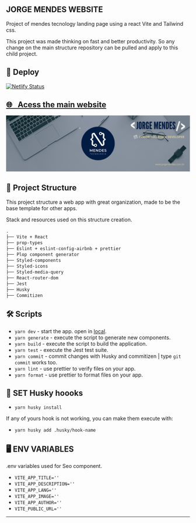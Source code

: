 ## JORGE MENDES WEBSITE

Project of mendes tecnology landing page using a react Vite and Tailwind css.

This project was made thinking on fast and better productivity. So any change on the main structure repository can be pulled and apply to this child project.

## 💫 Deploy

[![Netlify Status](https://api.netlify.com/api/v1/badges/4649d379-760f-4e2e-a11d-df09216e019b/deploy-status)](https://app.netlify.com/sites/landing-mendestech/deploys)

## <a href="https://jorgemendes.com.br/"> 🌐 &nbsp; Acess the main website </a>

<p align="center">
  <a href="https://jorgemendes.com.br/">
    <img src="https://raw.githubusercontent.com/Jorge-Bill/Jorge-Bill/master/assets/jorge.png">
  </a>
</p>

## 🚀 Project Structure

This project structure a web app with great organization, made to be the base template for other apps.

Stack and resources used on this structure creation.

    .
    ├── Vite + React
    ├── prop-types
    ├── Eslint + eslint-config-airbnb + prettier
    ├── Plop component generator
    ├── Styled-components
    ├── Styled-icons
    ├── Styled-media-query
    ├── React-router-dom
    ├── Jest
    ├── Husky
    ├── Commitizen

## 🛠 Scripts

- `yarn dev` - start the app. open in [local](http://localhost:3000).
- `yarn generate` - execute the script to generate new components.
- `yarn build` - execute the script to build the application.
- `yarn test` - execute the Jest test suite.
- `yarn commit` - commit changes with Husky and commitizen | type `git commit` works too.
- `yarn lint` - use prettier to verify files on your app.
- `yarn format` - use prettier to format files on your app.


## 💾 SET Husky hoooks

- `yarn husky install`

If any of yours hook is not working, you can make them execute with:

- `yarn husky add .husky/hook-name`

## 🖥 ENV VARIABLES

.env variables used for Seo component.

- `VITE_APP_TITLE=''`
- `VITE_APP_DESCRIPTION=''`
- `VITE_APP_LANG=''`
- `VITE_APP_IMAGE=''`
- `VITE_APP_AUTHOR=''`
- `VITE_PUBLIC_URL=''`

---
